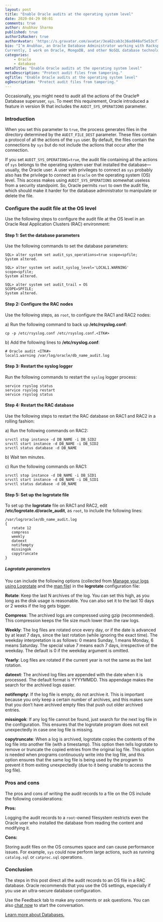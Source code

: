 ```yaml
---
layout: post
title: "Enable Oracle audits at the operating system level"
date: 2020-04-29 00:01
comments: true
author: Anubhav Sharma
published: true
authorIsRacker: true
authorAvatar: 'https://s.gravatar.com/avatar/3ea62cab3c36ad848af5e53cf7610516'
bio: "I’m Anubhav, an Oracle Database Administrator working with Rackspace.
Currently, I work on Oracle, MongoDB, and other NoSQL database technologies."
categories:
    - Oracle
    - database
metaTitle: "Enable Oracle audits at the operating system level"
metaDescription: "Protect audit files from tampering."
ogTitle: "Enable Oracle audits at the operating system level"
ogDescription: "Protect audit files from tampering."
---
```


Occasionally, you might need to audit all the actions of the Oracle&reg; Database
superuser, `sys`. To meet this requirement, Oracle introduced a feature in
version 9i that includes the `AUDIT_SYS_OPERATIONS` parameter.

<!-- more -->

### Introduction

When you set this parameter to `true`, the process generates files in the directory
determined by the `AUDIT_FILE_DEST` parameter. These files contain a protocol of
all the actions of the `sys` user. By default, the files contain the connections
by `sys` but do not include the actions that occur after the connection.

If you set `AUDIT_SYS_OPERATIONS=true`, the audit file containing all the actions
of `sys` belongs to the operating system user that installed the
database&mdash;usually, the Oracle user. A user with privileges to connect as
`sys` probably also has the privilege to connect as `Oracle` on the operating
system (OS) level. This access makes using `AUDIT_SYS_OPERATIONS` somewhat
useless from a security standpoint. So, Oracle permits `root` to own the audit file,
which should make it harder for the database administrator to manipulate or delete
the file.

### Configure the audit file at the OS level

Use the following steps to configure the audit file at the OS level in an
Oracle Real Application Clusters (RAC) environment:

#### Step 1: Set the database parameters

Use the following commands to set the database parameters:

    SQL> alter system set audit_sys_operations=true scope=spfile;
    System altered.

    SQL> alter system set audit_syslog_level='LOCAL1.WARNING' scope=spfile;
    System altered.

    SQL> alter system set audit_trail = OS
    SCOPE=SPFILE;
    System altered.

#### Step 2: Configure the RAC nodes

Use the following steps, as `root`, to configure the RAC1 and RAC2 nodes:

a) Run the following command to back up **/etc/rsyslog.conf**:

    cp -p /etc/rsyslog.conf /etc/rsyslog.conf.<ITK#>

b) Add the following lines to **/etc/rsyslog.conf**:

    # Oracle audit <ITK#>
    local1.warning /var/log/oracle/db_name_audit.log

#### Step 3: Restart the syslog logger

Run the following commands to restart the `syslog` logger process:

    service rsyslog status
    service rsyslog restart
    service rsyslog status

#### Step 4: Restart the RAC database

Use the following steps to restart the RAC database on RAC1 and RAC2 in a rolling fashion:

a) Run the following commands on RAC2:

    srvctl stop instance -d DB_NAME -i DB_SID2
    srvctl start instance -d DB_NAME -i DB_SID2
    srvctl status database -d DB_NAME

b) Wait ten minutes.

c) Run the following commands on RAC1:

    srvctl stop instance -d DB_NAME -i DB_SID1
    srvctl start instance -d DB_NAME -i DB_SID1
    srvctl status database -d DB_NAME

#### Step 5: Set up the logrotate file

To set up the **logrotate** file on RAC1 and RAC2, edit **/etc/logrotate.d/oracle_audit**,
as `root`, to include the following lines:

    /var/log/oracle/db_name_audit.log
    {
       rotate 12
       compress
       weekly
       dateext
       notifempty
       missingok
       copytruncate
    }

##### Logrotate parameters

You can include the following options (collected from
[Manage your logs using Logrotate](https://techandfi.com/manage-your-logs-using-logrotate/)
and the [man file](http://man7.org/linux/man-pages/man8/logrotate.8.html)) in the
**logrotate** configuration file:


**Rotate**: Keep the last N archives of the log. You can set this high, as you
long as the disk usage is reasonable. You can also set it to the last 10 days or
2 weeks if the log gets bigger.

**Compress**: The archived logs are compressed using gzip (recommended). This
compression keeps the file size much lower than the raw logs.

**Weekly**: The log files are rotated once every day, or if the date is advanced
by at least 7 days, since the last rotation (while ignoring the exact time).
The weekday interpretation is as follows:  0 means Sunday, 1 means Monday, 6 means
Saturday. The special value 7 means each 7 days, irrespective of the weekday.
The default is 0 if the weekday argument is omitted.

**Yearly**: Log files are rotated if the current year is not the same as the last
rotation.

**dateext**: The archived log files are appended with the date when it is
processed. The default format is YYYYMMDD. This appendage makes the search
for the archived logs easier.

**notifempty**: If the log file is empty, do not archive it. This is important
because you only keep a certain number of archives, and this makes sure that you don’t
have archived empty files that push out older archived entries.

**missingok**: If any log file cannot be found, just search for the next log file
in the configuration. This ensures that the logrotate program does not exit
unexpectedly in case one log file is missing.

**copytruncate**: When a log is archived, logrotate copies the contents of the
log file into another file (with a timestamp). This option then tells logrotate
to remove or truncate the copied entries from the original log file. This
option is needed when programs continuously write into the log file, and this
option ensures that the same log file is being used by the program to prevent it
from exiting unexpectedly (due to it being unable to access the log file).


### Pros and cons

The pros and cons of writing the audit records to a file on the OS include the
following considerations:

**Pros:**

Logging the audit records to a `root`-owned filesystem restricts even the Oracle
user who installed the database from reading the content and modifying it.

**Cons:**

Storing audit files on the OS consumes space and can cause performance issues.
For example, `sys` could now perform large actions, such as running `catalog.sql`
or `catproc.sql` operations.

### Conclusion

The steps in this post direct all the audit records to an OS file in a RAC
database. Oracle recommends that you use the OS settings, especially if you use
an ultra-secure database configuration.

Use the Feedback tab to make any comments or ask questions. You can also
[chat now](https://www.rackspace.com/#chat) to start the conversation.

<a class="cta red" id="cta" href="https://www.rackspace.com/dba-services">Learn more about Databases.</a>

